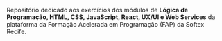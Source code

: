 Repositório dedicado aos exercícios dos módulos de **Lógica de Programação, HTML, CSS, JavaScript, React, UX/UI e Web Services** da plataforma da Formação Acelerada em Programação (FAP) da Softex Recife.
